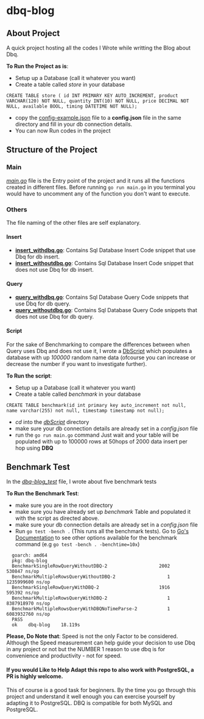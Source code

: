 # dbq-blog

## About Project
A quick project hosting all the codes I Wrote while writting the Blog about Dbq.

**To Run the Project as is**:
- Setup up a Database (call it whatever you want)
- Create a table called *store* in your database
```
CREATE TABLE store ( id INT PRIMARY KEY AUTO_INCREMENT, product VARCHAR(120) NOT NULL, quantity INT(10) NOT NULL, price DECIMAL NOT NULL, available BOOL, timing DATETIME NOT NULL);
```
- copy the [config-example.json](./config-example.json) file to a **config.json** file in the same directory and fill in your db connection details. 
- You can now Run codes in the project

## Structure of the Project

### Main
[*main.go*](./main.go) file is the Entry point of the project and it runs all the functions created in different files.
Before running `go run main.go` in you terminal you would have to uncomment any of the function you don't want to execute.

### Others
The file naming of the other files are self explanatory.
#### Insert
- [**insert_withdbq.go**](./insert_withdbq.go): Contains Sql Database Insert Code snippet that use Dbq for db insert.
- [**insert_withoutdbq.go**](./insert_withoutdbq.go): Contains Sql Database Insert Code snippet that does not use Dbq for db insert.

#### Query
- [**query_withdbq.go**](./query_withdbq.go): Contains Sql Database Query Code snippets that use Dbq for db query.
- [**query_withoutdbq.go**](./query_withoutdbq.go): Contains Sql Database Query Code snippets that does not use Dbq for db query.

#### Script
For the sake of Benchmarking to compare the differences between when Query uses Dbq and does not use it,
I wrote a [DbScript](./dbScript/main.go) which populates a database with up *100000* random name data (ofcourse you can increase or decrease the number if you want to investigate further).

**To Run the script**:
- Setup up a Database (call it whatever you want)
- Create a table called *benchmark* in your database
```
CREATE TABLE benchmark(id int primary key auto_increment not null, name varchar(255) not null, timestamp timestamp not null);
```
- *cd* into the [*dbScript*](./dbScript) directory
- make sure your db connection details are already set in a *config.json* file
- run the `go run main.go` command
Just wait and your table will be populated with up to 100000 rows at 50hops of 2000 data insert per hop using **DBQ**

## Benchmark Test
In the [*dbq-blog_test*](./dbq-blog_test.go) file, I wrote about five benchmark tests

**To Run the Benchmark Test**:
- make sure you are in the root directory
- make sure you have already set up *benchmark* Table and populated it with the script as directed above.
- make sure your db connection details are already set in a *config.json* file
- Run ```go test -bench .``` (This runs all the benchmark tests).
  Go to [Go's Documentation](https://golang.org/pkg/testing/) to see other options available for the benchmark command (e.g ```go test -bench . -benchtime=10x```)
 
```goos: linux
  goarch: amd64
  pkg: dbq-blog
  BenchmarkSingleRowQueryWithoutDBQ-2              	    2002	    530847 ns/op
  BenchmarkMultipleRowsQueryWithoutDBQ-2           	       1	1235999600 ns/op
  BenchmarkSingleRowQueryWithDBQ-2                 	    1916	    595392 ns/op
  BenchmarkMultipleRowsQueryWithDBQ-2              	       1	8387918970 ns/op
  BenchmarkMultipleRowsQueryWithDBQNoTimeParse-2   	       1	6083932760 ns/op
  PASS
  ok  	dbq-blog	18.119s
```


**Please, Do Note that**: Speed is not the only Factor to be considered. Although the Speed measurement can help guide your decision to use Dbq in any project or not but the NUMBER 1 reason to use dbq is for convenience and productivity - not for speed.
 
#### If you would Like to Help Adapt this repo to also work with PostgreSQL, a PR is highly welcome.
This of course is a good task for beginners. By the time you go through this project and understand it well enough you can exercise yourself by adapting it to PostgreSQL. DBQ is compatible for both MySQL and PostgreSQL.
 
